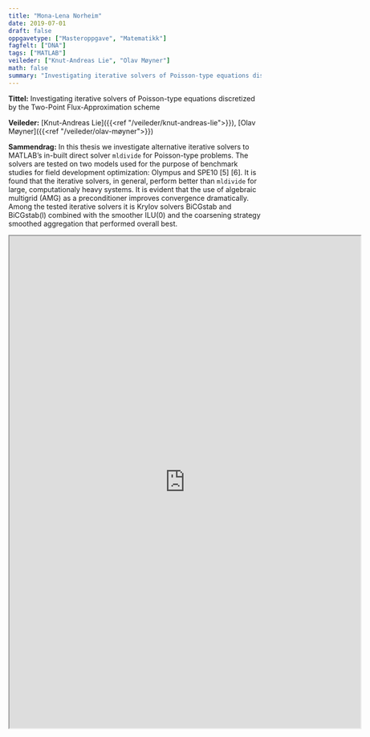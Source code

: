 ```yaml
---
title: "Mona-Lena Norheim"
date: 2019-07-01
draft: false
oppgavetype: ["Masteroppgave", "Matematikk"]
fagfelt: ["DNA"]
tags: ["MATLAB"]
veileder: ["Knut-Andreas Lie", "Olav Møyner"]
math: false
summary: "Investigating iterative solvers of Poisson-type equations discretized by the Two-Point Flux-Approximation scheme"
---
```


**Tittel:** Investigating iterative solvers of Poisson-type equations discretized by the Two-Point Flux-Approximation scheme

**Veileder:** [Knut-Andreas Lie]({{<ref "/veileder/knut-andreas-lie">}}), [Olav Møyner]({{<ref "/veileder/olav-møyner">}}) 

**Sammendrag:** In this thesis we investigate alternative iterative solvers to MATLAB’s in-built direct solver ```mldivide``` for Poisson-type problems. The solvers are tested on two models used for the purpose of benchmark studies for field development optimization: Olympus and SPE10 [5] [6]. It is found that the iterative solvers, in general, perform better than ```mldivide``` for large, computationaly heavy systems. It is evident that the use of algebraic multigrid (AMG) as a preconditioner improves convergence dramatically. Among the tested iterative solvers it is Krylov solvers BiCGstab and BiCGstab(l) combined with the smoother ILU(0) and the coarsening strategy smoothed aggregation that performed overall best.

<iframe src="https://drive.google.com/file/d/1c9u5kZ_rsP_OFgmstk9aNCSFJWWrM2Iv/preview" width="700" height="980" allow="autoplay"></iframe>
